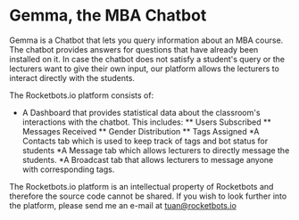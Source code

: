 # Gemma, the MBA Chatbot

Gemma is a Chatbot that lets you query information about an MBA course. 
The chatbot provides answers for questions that have already been installed on it. 
In case the chatbot does not satisfy a student's query or the lecturers want to give their own input, our platform allows the lecturers to interact directly with the students.

The Rocketbots.io platform consists of:
* A Dashboard that provides statistical data about the classroom's interactions with the chatbot. This includes:
** Users Subscribed
** Messages Received
** Gender Distribution
** Tags Assigned
*A Contacts tab which is used to keep track of tags and bot status for students
*A Message tab which allows lecturers to directly message the students.
*A Broadcast tab that allows lecturers to message anyone with corresponding tags.

The Rocketbots.io platform is an intellectual property of Rocketbots and therefore the source code cannot be shared. 
If you wish to look further into the platform, please send me an e-mail at tuan@rocketbots.io
